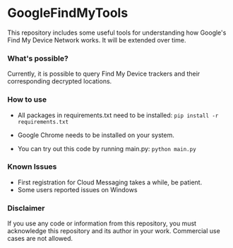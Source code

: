 # GoogleFindMyTools

This repository includes some useful tools for understanding how Google's Find My Device Network works. It will be extended over time.

### What's possible?
Currently, it is possible to query Find My Device trackers and their corresponding decrypted locations.

### How to use
- All packages in requirements.txt need to be installed: `pip install -r requirements.txt`
- Google Chrome needs to be installed on your system.

- You can try out this code by running main.py: `python main.py`

### Known Issues
- First registration for Cloud Messaging takes a while, be patient.
- Some users reported issues on Windows

### Disclaimer
If you use any code or information from this repository, you must acknowledge this repository and its author in your work. Commercial use cases are not allowed.
